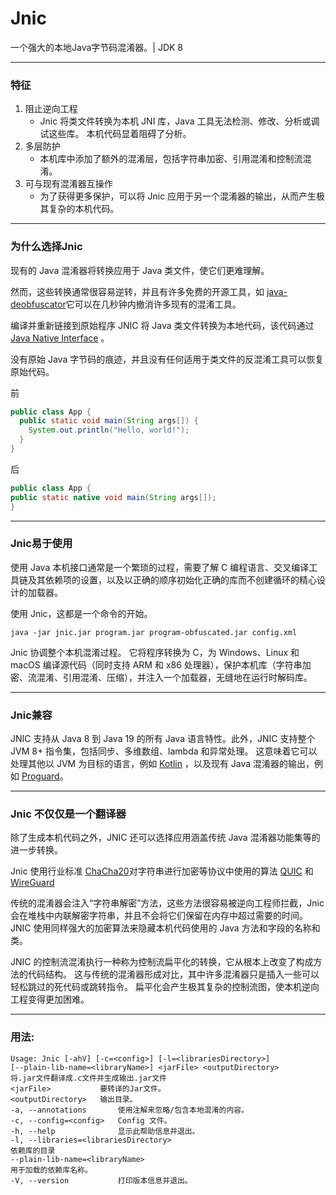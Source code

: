 # Jnic
一个强大的本地Java字节码混淆器。| JDK 8

---
### 特征
1. 阻止逆向工程
    - Jnic 将类文件转换为本机 JNI 库，Java 工具无法检测、修改、分析或调试这些库。 本机代码显着阻碍了分析。
2. 多层防护
    - 本机库中添加了额外的混淆层，包括字符串加密、引用混淆和控制流混淆。
3. 可与现有混淆器互操作
    - 为了获得更多保护，可以将 Jnic 应用于另一个混淆器的输出，从而产生极其复杂的本机代码。

---   
### 为什么选择Jnic
现有的 Java 混淆器将转换应用于 Java 类文件，使它们更难理解。

然而，这些转换通常很容易逆转，并且有许多免费的开源工具，如 [java-deobfuscator](https://github.com/java-deobfuscator/deobfuscator)它可以在几秒钟内撤消许多现有的混淆工具。

编译并重新链接到原始程序 JNIC 将 Java 类文件转换为本地代码，该代码通过[Java Native Interface](https://en.wikipedia.org/wiki/Java_Native_Interface) 。

没有原始 Java 字节码的痕迹，并且没有任何适用于类文件的反混淆工具可以恢复原始代码。

前
```java
public class App {
  public static void main(String args[]) {
    System.out.println("Hello, world!");
  }
}
```

后
```java
public class App {
public static native void main(String args[]);
}
```

---
### Jnic易于使用

使用 Java 本机接口通常是一个繁琐的过程，需要了解 C 编程语言、交叉编译工具链及其依赖项的设置，以及以正确的顺序初始化正确的库而不创建循环的精心设计的加载器。

使用 Jnic，这都是一个命令的开始。
```
java -jar jnic.jar program.jar program-obfuscated.jar config.xml
```

Jnic 协调整个本机混淆过程。 它将程序转换为 C，为 Windows、Linux 和 macOS 编译源代码（同时支持 ARM 和 x86 处理器），保护本机库（字符串加密、流混淆、引用混淆、压缩），并注入一个加载器，无缝地在运行时解码库。

---
### Jnic兼容

JNIC 支持从 Java 8 到 Java 19 的所有 Java 语言特性。此外，JNIC 支持整个 JVM 8+ 指令集，包括同步、多维数组、lambda 和异常处理。 这意味着它可以处理其他以 JVM 为目标的语言，例如 [Kotlin](https://kotlinlang.org/) ，以及现有 Java 混淆器的输出，例如 [Proguard](https://www.guardsquare.com/proguard)。

---

### Jnic 不仅仅是一个翻译器
除了生成本机代码之外，JNIC 还可以选择应用涵盖传统 Java 混淆器功能集等的进一步转换。

Jnic 使用行业标准 [ChaCha20](https://datatracker.ietf.org/doc/html/rfc7539)对字符串进行加密等协议中使用的算法 [QUIC](https://en.wikipedia.org/wiki/QUIC) 和 [WireGuard](https://en.wikipedia.org/wiki/WireGuard)

传统的混淆器会注入“字符串解密”方法，这些方法很容易被逆向工程师拦截，Jnic 会在堆栈中内联解密字符串，并且不会将它们保留在内存中超过需要的时间。 JNIC 使用同样强大的加密算法来隐藏本机代码使用的 Java 方法和字段的名称和类。

JNIC 的控制流混淆执行一种称为控制流扁平化的转换，它从根本上改变了构成方法的代码结构。 这与传统的混淆器形成对比，其中许多混淆器只是插入一些可以轻松跳过的死代码或跳转指令。 扁平化会产生极其复杂的控制流图，使本机逆向工程变得更加困难。

---

### 用法:
```
Usage: Jnic [-ahV] [-c=<config>] [-l=<librariesDirectory>]
[--plain-lib-name=<libraryName>] <jarFile> <outputDirectory>
将.jar文件翻译成.c文件并生成输出.jar文件
<jarFile>           要转译的Jar文件。
<outputDirectory>   输出目录。
-a, --annotations       使用注解来忽略/包含本地混淆的内容。
-c, --config=<config>   Config 文件。
-h, --help              显示此帮助信息并退出。
-l, --libraries=<librariesDirectory>
依赖库的目录
--plain-lib-name=<libraryName>
用于加载的依赖库名称。
-V, --version           打印版本信息并退出。
```
